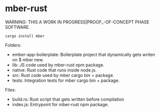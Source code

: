 # mber-rust

WARNING: THIS A WORK IN PROGRESS|PROOF_-OF-CONCEPT PHASE SOFTWARE.

```
cargo install mber
```

Folders:
- ember-app-boilerplate: Boilerplate project that dynamically gets writen on $ mber new.
- lib: JS code used by mber-rust npm package.
- native: Rust code that runs inside node.js.
- src: Rust code used by mber cargo bin + package.
- tests: Integration tests for mber cargo bin + package.

Files:
- build.rs: Rust script that gets written before compilation
- index.js: Entrypoint for mber-rust npm package.
